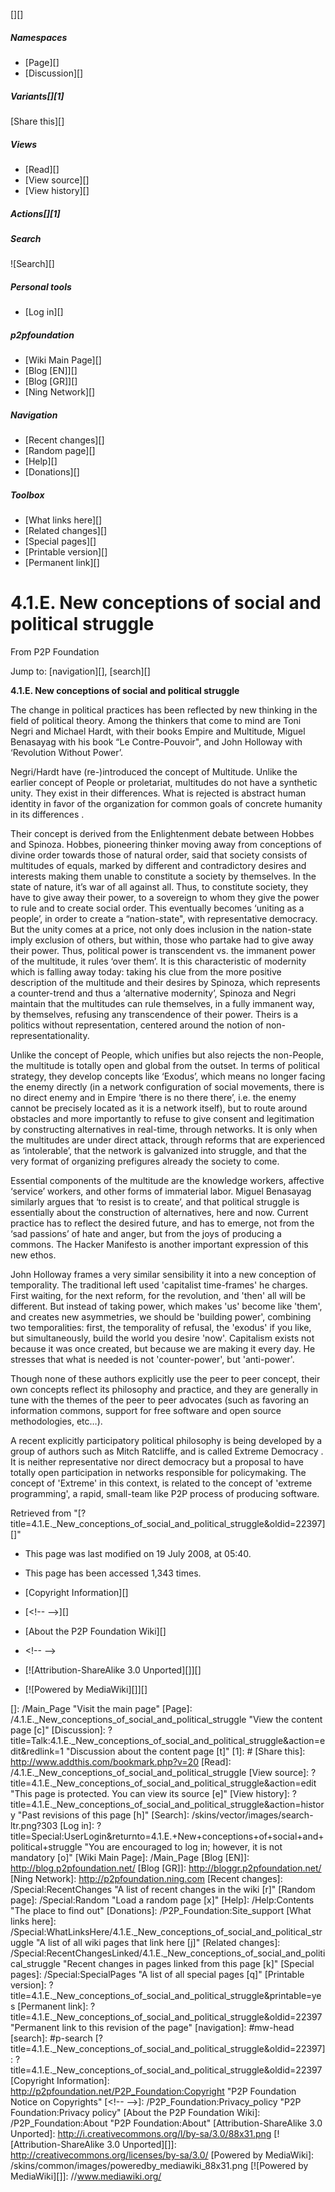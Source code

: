 [][]

##### Namespaces

-   [Page][]
-   [Discussion][]

#### 

##### Variants[][1]

[Share this][]

##### Views

-   [Read][]
-   [View source][]
-   [View history][]

##### Actions[][1]

##### Search

![Search][]

##### Personal tools

-   [Log in][]

##### p2pfoundation

-   [Wiki Main Page][]
-   [Blog [EN]][]
-   [Blog [GR]][]
-   [Ning Network][]

##### Navigation

-   [Recent changes][]
-   [Random page][]
-   [Help][]
-   [Donations][]

##### Toolbox

-   [What links here][]
-   [Related changes][]
-   [Special pages][]
-   [Printable version][]
-   [Permanent link][]

4.1.E. New conceptions of social and political struggle
=======================================================

From P2P Foundation

Jump to: [navigation][], [search][]

**4.1.E. New conceptions of social and political struggle**

The change in political practices has been reflected by new thinking in
the field of political theory. Among the thinkers that come to mind are
Toni Negri and Michael Hardt, with their books Empire and Multitude,
Miguel Benasayag with his book “Le Contre-Pouvoir", and John Holloway
with ‘Revolution Without Power’.

Negri/Hardt have (re-)introduced the concept of Multitude. Unlike the
earlier concept of People or proletariat, multitudes do not have a
synthetic unity. They exist in their differences. What is rejected is
abstract human identity in favor of the organization for common goals of
concrete humanity in its differences .

Their concept is derived from the Enlightenment debate between Hobbes
and Spinoza. Hobbes, pioneering thinker moving away from conceptions of
divine order towards those of natural order, said that society consists
of multitudes of equals, marked by different and contradictory desires
and interests making them unable to constitute a society by themselves.
In the state of nature, it’s war of all against all. Thus, to constitute
society, they have to give away their power, to a sovereign to whom they
give the power to rule and to create social order. This eventually
becomes ‘uniting as a people’, in order to create a “nation-state", with
representative democracy. But the unity comes at a price, not only does
inclusion in the nation-state imply exclusion of others, but within,
those who partake had to give away their power. Thus, political power is
transcendent vs. the immanent power of the multitude, it rules ‘over
them’. It is this characteristic of modernity which is falling away
today: taking his clue from the more positive description of the
multitude and their desires by Spinoza, which represents a counter-trend
and thus a ‘alternative modernity’, Spinoza and Negri maintain that the
multitudes can rule themselves, in a fully immanent way, by themselves,
refusing any transcendence of their power. Theirs is a politics without
representation, centered around the notion of non-representationality.

Unlike the concept of People, which unifies but also rejects the
non-People, the multitude is totally open and global from the outset. In
terms of political strategy, they develop concepts like ‘Exodus’, which
means no longer facing the enemy directly (in a network configuration of
social movements, there is no direct enemy and in Empire ‘there is no
there there’, i.e. the enemy cannot be precisely located as it is a
network itself), but to route around obstacles and more importantly to
refuse to give consent and legitimation by constructing alternatives in
real-time, through networks. It is only when the multitudes are under
direct attack, through reforms that are experienced as ‘intolerable’,
that the network is galvanized into struggle, and that the very format
of organizing prefigures already the society to come.

Essential components of the multitude are the knowledge workers,
affective ‘service’ workers, and other forms of immaterial labor. Miguel
Benasayag similarly argues that ‘to resist is to create’, and that
political struggle is essentially about the construction of
alternatives, here and now. Current practice has to reflect the desired
future, and has to emerge, not from the ‘sad passions’ of hate and
anger, but from the joys of producing a commons. The Hacker Manifesto is
another important expression of this new ethos.

John Holloway frames a very similar sensibility it into a new conception
of temporality. The traditional left used 'capitalist time-frames' he
charges. First waiting, for the next reform, for the revolution, and
'then' all will be different. But instead of taking power, which makes
'us' become like 'them', and creates new asymmetries, we should be
'building power', combining two temporalities: first, the temporality of
refusal, the 'exodus' if you like, but simultaneously, build the world
you desire 'now'. Capitalism exists not because it was once created, but
because we are making it every day. He stresses that what is needed is
not 'counter-power', but 'anti-power'.

Though none of these authors explicitly use the peer to peer concept,
their own concepts reflect its philosophy and practice, and they are
generally in tune with the themes of the peer to peer advocates (such as
favoring an information commons, support for free software and open
source methodologies, etc…).

A recent explicitly participatory political philosophy is being
developed by a group of authors such as Mitch Ratcliffe, and is called
Extreme Democracy . It is neither representative nor direct democracy
but a proposal to have totally open participation in networks
responsible for policymaking. The concept of 'Extreme' in this context,
is related to the concept of 'extreme programming', a rapid, small-team
like P2P process of producing software.

Retrieved from
"[?title=4.1.E.\_New\_conceptions\_of\_social\_and\_political\_struggle&oldid=22397][]"

-   This page was last modified on 19 July 2008, at 05:40.
-   This page has been accessed 1,343 times.
-   [Copyright Information][]

-   [\<!-- --\>][]
-   [About the P2P Foundation Wiki][]
-   \<!-- --\>

-   [![Attribution-ShareAlike 3.0 Unported][]][]
-   [![Powered by MediaWiki][]][]

  []: /Main_Page "Visit the main page"
  [Page]: /4.1.E._New_conceptions_of_social_and_political_struggle
    "View the content page [c]"
  [Discussion]: ?title=Talk:4.1.E._New_conceptions_of_social_and_political_struggle&action=edit&redlink=1
    "Discussion about the content page [t]"
  [1]: #
  [Share this]: http://www.addthis.com/bookmark.php?v=20
  [Read]: /4.1.E._New_conceptions_of_social_and_political_struggle
  [View source]: ?title=4.1.E._New_conceptions_of_social_and_political_struggle&action=edit
    "This page is protected.
    You can view its source [e]"
  [View history]: ?title=4.1.E._New_conceptions_of_social_and_political_struggle&action=history
    "Past revisions of this page [h]"
  [Search]: /skins/vector/images/search-ltr.png?303
  [Log in]: ?title=Special:UserLogin&returnto=4.1.E.+New+conceptions+of+social+and+political+struggle
    "You are encouraged to log in; however, it is not mandatory [o]"
  [Wiki Main Page]: /Main_Page
  [Blog [EN]]: http://blog.p2pfoundation.net/
  [Blog [GR]]: http://bloggr.p2pfoundation.net/
  [Ning Network]: http://p2pfoundation.ning.com
  [Recent changes]: /Special:RecentChanges
    "A list of recent changes in the wiki [r]"
  [Random page]: /Special:Random "Load a random page [x]"
  [Help]: /Help:Contents "The place to find out"
  [Donations]: /P2P_Foundation:Site_support
  [What links here]: /Special:WhatLinksHere/4.1.E._New_conceptions_of_social_and_political_struggle
    "A list of all wiki pages that link here [j]"
  [Related changes]: /Special:RecentChangesLinked/4.1.E._New_conceptions_of_social_and_political_struggle
    "Recent changes in pages linked from this page [k]"
  [Special pages]: /Special:SpecialPages
    "A list of all special pages [q]"
  [Printable version]: ?title=4.1.E._New_conceptions_of_social_and_political_struggle&printable=yes
  [Permanent link]: ?title=4.1.E._New_conceptions_of_social_and_political_struggle&oldid=22397
    "Permanent link to this revision of the page"
  [navigation]: #mw-head
  [search]: #p-search
  [?title=4.1.E.\_New\_conceptions\_of\_social\_and\_political\_struggle&oldid=22397]:
    ?title=4.1.E._New_conceptions_of_social_and_political_struggle&oldid=22397
  [Copyright Information]: http://p2pfoundation.net/P2P_Foundation:Copyright
    "P2P Foundation Notice on Copyrights"
  [\<!-- --\>]: /P2P_Foundation:Privacy_policy
    "P2P Foundation:Privacy policy"
  [About the P2P Foundation Wiki]: /P2P_Foundation:About
    "P2P Foundation:About"
  [Attribution-ShareAlike 3.0 Unported]: http://i.creativecommons.org/l/by-sa/3.0/88x31.png
  [![Attribution-ShareAlike 3.0 Unported][]]: http://creativecommons.org/licenses/by-sa/3.0/
  [Powered by MediaWiki]: /skins/common/images/poweredby_mediawiki_88x31.png
  [![Powered by MediaWiki][]]: //www.mediawiki.org/
